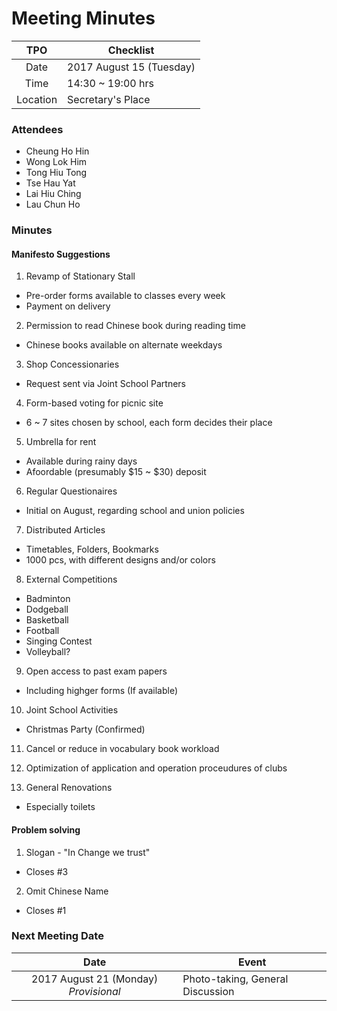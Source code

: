 # Meeting Minutes

| TPO | Checklist |
|:---:|-----------|
|Date|2017 August 15 (Tuesday)|
|Time|14:30 ~ 19:00 hrs|
|Location|Secretary's Place|
 
### Attendees
 - Cheung Ho Hin
 - Wong Lok Him
 - Tong Hiu Tong
 - Tse Hau Yat
 - Lai Hiu Ching 
 - Lau Chun Ho
 
### Minutes

#### Manifesto Suggestions
 
 1. Revamp of Stationary Stall
  - Pre-order forms available to classes every week
  - Payment on delivery
 
 2. Permission to read Chinese book during reading time
  - Chinese books available on alternate weekdays
 
 3. Shop Concessionaries
  - Request sent via Joint School Partners
 
 4. Form-based voting for picnic site
  - 6 ~ 7 sites chosen by school, each form decides their place
 
 5. Umbrella for rent
  - Available during rainy days
  - Afoordable (presumably $15 ~ $30) deposit
 
 6. Regular Questionaires
  - Initial on August, regarding school and union policies
 
 7. Distributed Articles
  - Timetables, Folders, Bookmarks
  - 1000 pcs, with different designs and/or colors
 
 8. External Competitions
  - Badminton
  - Dodgeball
  - Basketball
  - Football
  - Singing Contest
  - Volleyball?
 
 9. Open access to past exam papers
  - Including highger forms (If available)
 
 10. Joint School Activities
  - Christmas Party (Confirmed)
 
 11. Cancel or reduce in vocabulary book workload
 
 12. Optimization of application and operation proceudures of clubs
 
 13. General Renovations
  - Especially toilets
 
 #### Problem solving
  
 1. Slogan - "In Change we trust"
  - Closes #3
 
 2. Omit Chinese Name
  - Closes #1
 
 ### Next Meeting Date
 
 |   Date   |   Event   |
 |:--------:|-----------|
 |2017 August 21 (Monday) *Provisional*|Photo-taking, General Discussion|
